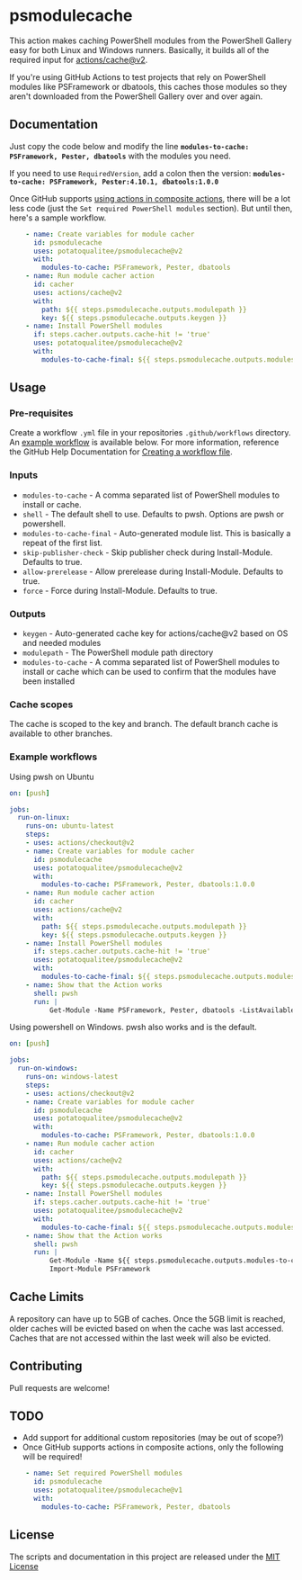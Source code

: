 # psmodulecache

This action makes caching PowerShell modules from the PowerShell Gallery easy for both Linux and Windows runners. Basically, it builds all of the required input for [actions/cache@v2](https://github.com/actions/cache).

If you're using GitHub Actions to test projects that rely on PowerShell modules like PSFramework or dbatools, this caches those modules so they aren't downloaded from the PowerShell Gallery over and over again.

## Documentation

Just copy the code below and modify the line **`modules-to-cache: PSFramework, Pester, dbatools`** with the modules you need.

If you need to use `RequiredVersion`, add a colon then the version: **`modules-to-cache: PSFramework, Pester:4.10.1, dbatools:1.0.0`**

Once GitHub supports [using actions in composite actions](https://github.com/actions/runner/issues/646), there will be a lot less code (just the `Set required PowerShell modules` section). But until then, here's a sample workflow.

```yaml
    - name: Create variables for module cacher
      id: psmodulecache
      uses: potatoqualitee/psmodulecache@v2
      with:
        modules-to-cache: PSFramework, Pester, dbatools
    - name: Run module cacher action
      id: cacher
      uses: actions/cache@v2
      with:
        path: ${{ steps.psmodulecache.outputs.modulepath }}
        key: ${{ steps.psmodulecache.outputs.keygen }}
    - name: Install PowerShell modules
      if: steps.cacher.outputs.cache-hit != 'true'
      uses: potatoqualitee/psmodulecache@v2
      with:
        modules-to-cache-final: ${{ steps.psmodulecache.outputs.modules-to-cache }}
```

## Usage

### Pre-requisites
Create a workflow `.yml` file in your repositories `.github/workflows` directory. An [example workflow](#example-workflow) is available below. For more information, reference the GitHub Help Documentation for [Creating a workflow file](https://help.github.com/en/articles/configuring-a-workflow#creating-a-workflow-file).

### Inputs

* `modules-to-cache` - A comma separated list of PowerShell modules to install or cache.
* `shell` - The default shell to use. Defaults to pwsh. Options are pwsh or powershell.
* `modules-to-cache-final` - Auto-generated module list. This is basically a repeat of the first list.
* `skip-publisher-check` - Skip publisher check during Install-Module. Defaults to true.
* `allow-prerelease` - Allow prerelease during Install-Module. Defaults to true.
* `force` - Force during Install-Module. Defaults to true.

### Outputs

* `keygen` - Auto-generated cache key for actions/cache@v2 based on OS and needed modules
* `modulepath` - The PowerShell module path directory
* `modules-to-cache` - A comma separated list of PowerShell modules to install or cache which can be used to confirm that the modules have been installed

### Cache scopes
The cache is scoped to the key and branch. The default branch cache is available to other branches. 

### Example workflows

Using pwsh on Ubuntu

```yaml
on: [push]

jobs:
  run-on-linux:
    runs-on: ubuntu-latest
    steps:
    - uses: actions/checkout@v2
    - name: Create variables for module cacher
      id: psmodulecache
      uses: potatoqualitee/psmodulecache@v2
      with:
        modules-to-cache: PSFramework, Pester, dbatools:1.0.0
    - name: Run module cacher action
      id: cacher
      uses: actions/cache@v2
      with:
        path: ${{ steps.psmodulecache.outputs.modulepath }}
        key: ${{ steps.psmodulecache.outputs.keygen }}
    - name: Install PowerShell modules
      if: steps.cacher.outputs.cache-hit != 'true'
      uses: potatoqualitee/psmodulecache@v2
      with:
        modules-to-cache-final: ${{ steps.psmodulecache.outputs.modules-to-cache }}
    - name: Show that the Action works
      shell: pwsh
      run: |
          Get-Module -Name PSFramework, Pester, dbatools -ListAvailable | Select Path
```

Using powershell on Windows. pwsh also works and is the default.

```yaml
on: [push]

jobs:
  run-on-windows:
    runs-on: windows-latest
    steps:
    - uses: actions/checkout@v2
    - name: Create variables for module cacher
      id: psmodulecache
      uses: potatoqualitee/psmodulecache@v2
      with:
        modules-to-cache: PSFramework, Pester, dbatools:1.0.0
    - name: Run module cacher action
      id: cacher
      uses: actions/cache@v2
      with:
        path: ${{ steps.psmodulecache.outputs.modulepath }}
        key: ${{ steps.psmodulecache.outputs.keygen }}
    - name: Install PowerShell modules
      if: steps.cacher.outputs.cache-hit != 'true'
      uses: potatoqualitee/psmodulecache@v2
      with:
        modules-to-cache-final: ${{ steps.psmodulecache.outputs.modules-to-cache }}
    - name: Show that the Action works
      shell: pwsh
      run: |
          Get-Module -Name ${{ steps.psmodulecache.outputs.modules-to-cache }} -ListAvailable | Select Path
          Import-Module PSFramework
```

## Cache Limits
A repository can have up to 5GB of caches. Once the 5GB limit is reached, older caches will be evicted based on when the cache was last accessed.  Caches that are not accessed within the last week will also be evicted.

## Contributing
Pull requests are welcome!

## TODO
* Add support for additional custom repositories (may be out of scope?)
* Once GitHub supports actions in composite actions, only the following will be required!

```yaml
    - name: Set required PowerShell modules
      id: psmodulecache
      uses: potatoqualitee/psmodulecache@v1
      with:
        modules-to-cache: PSFramework, Pester, dbatools
```

## License
The scripts and documentation in this project are released under the [MIT License](LICENSE)
